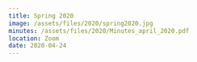 ```yaml
---
title: Spring 2020
image: /assets/files/2020/spring2020.jpg
minutes: /assets/files/2020/Minutes_april_2020.pdf
location: Zoom
date: 2020-04-24
---
```

